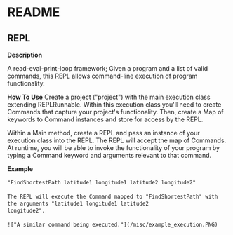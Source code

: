 # README

## REPL
**Description**

A read-eval-print-loop framework; Given a program and a list of valid commands, this REPL allows
command-line execution of program functionality.

**How To Use**
Create a project ("project") with the main execution class extending REPLRunnable. Within this
execution class you'll need to create Commands that capture your project's functionality. Then, create
a Map of keywords to Command instances and store for access by the REPL.

Within a Main method, create a REPL and pass an instance of your execution class into the REPL.
The REPL will accept the map of Commands. At runtime, you will be able to invoke the functionality
of your program by typing a Command keyword and arguments relevant to that command.

**Example**
    
    "FindShortestPath latitude1 longitude1 latitude2 longitude2"
    
    The REPL will execute the Command mapped to "FindShortestPath" with the arguments "latitude1 longitude1 latitude2 
    longitude2".
    
    !["A similar command being executed."](/misc/example_execution.PNG)

